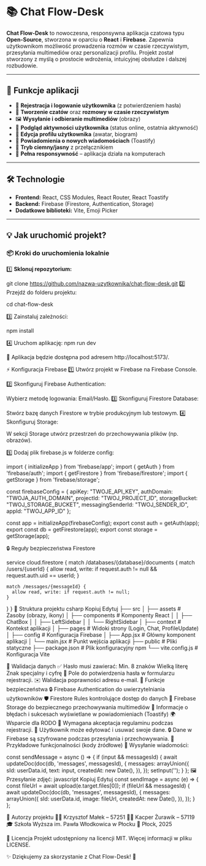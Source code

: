# 📚 Chat Flow-Desk

**Chat Flow-Desk** to nowoczesna, responsywna aplikacja czatowa typu **Open-Source**, stworzona w oparciu o **React** i **Firebase**. Zapewnia użytkownikom możliwość prowadzenia rozmów w czasie rzeczywistym, przesyłania multimediów oraz personalizacji profilu. Projekt został stworzony z myślą o prostocie wdrożenia, intuicyjnej obsłudze i dalszej rozbudowie.

---

## 🚀 Funkcje aplikacji

- 🔐 **Rejestracja i logowanie użytkownika** (z potwierdzeniem hasła)
- 💬 **Tworzenie czatów** oraz **rozmowy w czasie rzeczywistym**
- 🖼️ **Wysyłanie i odbieranie multimediów** (obrazy)
- 🔄 **Podgląd aktywności użytkownika** (status online, ostatnia aktywność)
- 📝 **Edycja profilu użytkownika** (awatar, biogram)
- 🔔 **Powiadomienia o nowych wiadomościach** (Toastify)
- 🌙 **Tryb ciemny/jasny** z przełącznikiem
- 📱 **Pełna responsywność** – aplikacja działa na komputerach

---

## 🛠️ Technologie

- **Frontend:** React, CSS Modules, React Router, React Toastify
- **Backend:** Firebase (Firestore, Authentication, Storage)
- **Dodatkowe biblioteki:** Vite, Emoji Picker

---

## 💡 Jak uruchomić projekt?

### 📦 **Kroki do uruchomienia lokalnie**

1️⃣ **Sklonuj repozytorium:**

git clone https://github.com/nazwa-uzytkownika/chat-flow-desk.git
2️⃣ Przejdź do folderu projektu:

cd chat-flow-desk

3️⃣ Zainstaluj zależności:

npm install

4️⃣ Uruchom aplikację:
npm run dev

📌 Aplikacja będzie dostępna pod adresem http://localhost:5173/.

⚡ Konfiguracja Firebase
1️⃣ Utwórz projekt w Firebase na Firebase Console.

2️⃣ Skonfiguruj Firebase Authentication:

Wybierz metodę logowania: Email/Hasło.
3️⃣ Skonfiguruj Firestore Database:

Stwórz bazę danych Firestore w trybie produkcyjnym lub testowym.
4️⃣ Skonfiguruj Storage:

W sekcji Storage utwórz przestrzeń do przechowywania plików (np. obrazów).

5️⃣ Dodaj plik firebase.js w folderze config:

import { initializeApp } from 'firebase/app';
import { getAuth } from 'firebase/auth';
import { getFirestore } from 'firebase/firestore';
import { getStorage } from 'firebase/storage';

const firebaseConfig = {
  apiKey: "TWOJE_API_KEY",
  authDomain: "TWOJA_AUTH_DOMAIN",
  projectId: "TWOJ_PROJECT_ID",
  storageBucket: "TWOJ_STORAGE_BUCKET",
  messagingSenderId: "TWOJ_SENDER_ID",
  appId: "TWOJ_APP_ID"
};

const app = initializeApp(firebaseConfig);
export const auth = getAuth(app);
export const db = getFirestore(app);
export const storage = getStorage(app);

🔒 Reguły bezpieczeństwa Firestore

service cloud.firestore {
  match /databases/{database}/documents {
    match /users/{userId} {
      allow read, write: if request.auth != null && request.auth.uid == userId;
    }

    match /messages/{messageId} {
      allow read, write: if request.auth != null;
    }
  }
}
🎨 Struktura projektu
csharp
Kopiuj
Edytuj
├── src
│   ├── assets           # Zasoby (obrazy, ikony)
│   ├── components       # Komponenty React
│   │   ├── ChatBox
│   │   ├── LeftSidebar
│   │   └── RightSidebar
│   ├── context          # Kontekst aplikacji
│   ├── pages            # Widoki strony (Login, Chat, ProfileUpdate)
│   ├── config           # Konfiguracja Firebase
│   ├── App.jsx          # Główny komponent aplikacji
│   └── main.jsx         # Punkt wejścia aplikacji
├── public               # Pliki statyczne
├── package.json         # Plik konfiguracyjny npm
└── vite.config.js       # Konfiguracja Vite

🔔 Walidacja danych
✅ Hasło musi zawierać:
Min. 8 znaków
Wielką literę
Znak specjalny i cyfrę
🔄 Pole do potwierdzenia hasła w formularzu rejestracji.
✉️ Walidacja poprawności adresu e-mail.
🧪 Funkcje bezpieczeństwa
🔒 Firebase Authentication do uwierzytelniania użytkowników
🛡️ Firestore Rules kontrolujące dostęp do danych
💾 Firebase Storage do bezpiecznego przechowywania multimediów
🔔 Informacje o błędach i sukcesach wyświetlane w powiadomieniach (Toastify)
🌍 Wsparcie dla RODO
📄 Wymagana akceptacja regulaminu podczas rejestracji.
🔐 Użytkownik może edytować i usuwać swoje dane.
🔒 Dane w Firebase są szyfrowane podczas przesyłania i przechowywania.
🌟 Przykładowe funkcjonalności (kody źródłowe)
💬 Wysyłanie wiadomości:

const sendMessage = async () => {
  if (input && messagesId) {
    await updateDoc(doc(db, 'messages', messagesId), {
      messages: arrayUnion({
        sId: userData.id,
        text: input,
        createdAt: new Date(),
      }),
    });
    setInput('');
  }
};
🖼️ Przesyłanie zdjęć:
javascript
Kopiuj
Edytuj
const sendImage = async (e) => {
  const fileUrl = await upload(e.target.files[0]);
  if (fileUrl && messagesId) {
    await updateDoc(doc(db, 'messages', messagesId), {
      messages: arrayUnion({
        sId: userData.id,
        image: fileUrl,
        createdAt: new Date(),
      }),
    });
  }
};

🤝 Autorzy projektu
👨‍💻 Krzysztof Małek – 57251
👨‍💻 Kacper Żurawik – 57119
🎓 Szkoła Wyższa im. Pawła Włodkowica w Płocku
📅 Płock, 2025

📜 Licencja
Projekt udostępniony na licencji MIT. Więcej informacji w pliku LICENSE.

✨ Dziękujemy za skorzystanie z Chat Flow-Desk! 🚀
